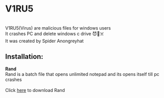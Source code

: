 # V1RU5
<br>
V1RU5(Virus) are malicious files for windows users<br>
It crashes PC and delete windows c drive 😈👿☠️
<br>
It was created by Spider Anongreyhat<br>

##  Installation:
<b>Rand</b><br>
Rand is a batch file that opens unlimited notepad and its opens itself till pc crashes
<br><br>
Click <a href="">here</a> to download Rand
